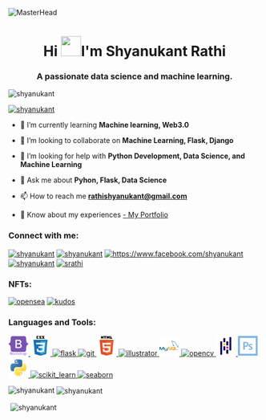 ![MasterHead](https://blogger.googleusercontent.com/img/b/R29vZ2xl/AVvXsEhu5_BPjKZDmjJPBMoexDvDcFYibSb6r12bH2yc6LrOXnLMq9R220zpixaMmf1glAtOGe-PCztn6Ky2YNjDQFGBAqk4JwMdQVvuCgbS4CbWUBYbrbP1QaHkbFDesxU0t76MHP_loFNO0_DcEaGYV4LOkw2jUCSZzMliS5bS5kVPWGqNXD3UKiPLuVp5Mg/s1600/shyanukant.gif)
<h1 align="center" >Hi <img src="https://blogger.googleusercontent.com/img/b/R29vZ2xl/AVvXsEglknnLr6Aeblqm0PIeoh6pB90qxrrVQSSMYTUMOdqOpoBy-bWvNQGfsfRoTSuGAkl3R9i_RubUS4oqBrSHLAMhHKaRklnIyIhEBEfPKdoFSjRMnP4fwFOuDzxETZKJbFAMb2oiQLPUyD6KUR5PJI8K8fi3D6-oIL52hg0Og1rmx_LWmlKSWzw4ceGT/s1600/wave.gif" width="40" height="40" />I'm Shyanukant Rathi</h1>
<h3 align="center">A passionate data science and machine learning.</h3>

<p align="left"> <img src="https://komarev.com/ghpvc/?username=shyanukant&label=Profile%20views&color=0e75b6&style=flat" alt="shyanukant" /> </p>

<p align="left"> <a href="https://twitter.com/shyanukant" target="blank"><img src="https://img.shields.io/twitter/follow/shyanukant?logo=twitter&style=for-the-badge" alt="shyanukant" /></a> </p>

- 🌱 I’m currently learning **Machine learning, Web3.0**

- 👯 I’m looking to collaborate on **Machine Learning, Flask, Django**

- 🤝 I’m looking for help with **Python Development, Data Science, and Machine Learning**

- 💬 Ask me about **Pyhon, Flask, Data Science**

- 📫 How to reach me **rathishyanukant@gmail.com**

- 📄 Know about my experiences [- My Portfolio](http://shyanukant.herokuapp.com/)

<h3 align="left">Connect with me:</h3>
<p align="left">
<a href="https://twitter.com/shyanukant" target="_blank"><img align="center" src="https://user-images.githubusercontent.com/72182251/183251470-ed2db06d-19f0-4aa4-a454-1a925183a297.png" alt="shyanukant" height="30" width="30" ></a>
<a href="https://linkedin.com/in/shyanukant" target="_blank"><img align="center" src="https://user-images.githubusercontent.com/72182251/183251495-73c4d222-039b-444d-a41d-17da45c75484.png" alt="shyanukant" height="30" width="30" ></a>
<a href="https://fb.com/shyanukant" target="_blank"><img align="center" src="https://user-images.githubusercontent.com/72182251/183251520-c35054c1-cfff-4e0b-b39e-0db8385afc69.png" alt="https://www.facebook.com/shyanukant" height="30" width="30" ></a>
<a href="https://instagram.com/shyanukant" target="_blank"><img align="center" src="https://user-images.githubusercontent.com/72182251/183251543-72d6b590-387b-4a00-9594-1deff8352f16.png" alt="shyanukant" height="30" width="30" ></a>
<a href="https://www.behance.net/shyanukant" target="_blank"><img align="center" src="https://user-images.githubusercontent.com/72182251/183251636-5c4bca62-3264-4fbe-b341-042aa6dbda03.png" alt="srathi" height="30" width="30" ></a>
</p>

<h3 align="left">NFTs:</h3>

[![opensea](https://img.shields.io/badge/opensea-0A66C2?style=for-the-badge&logo=opensea&logoColor=white)](https://opensea.io/shyanukant)
[![kudos](https://img.shields.io/static/v1.svg?label=KUDOS&message=🎉&color=black&logoColor=white&labelColor=red)](https://mintkudos.xyz/profile/shyanukant?tab=Received)


<h3 align="left">Languages and Tools:</h3>
<p align="left"> <a href="https://getbootstrap.com" target="_blank" rel="noreferrer"> <img src="https://raw.githubusercontent.com/devicons/devicon/master/icons/bootstrap/bootstrap-plain-wordmark.svg" alt="bootstrap" width="40" height="40"/> </a> <a href="https://www.w3schools.com/css/" target="_blank" rel="noreferrer"> <img src="https://raw.githubusercontent.com/devicons/devicon/master/icons/css3/css3-original-wordmark.svg" alt="css3" width="40" height="40"/> </a> <a href="https://flask.palletsprojects.com/" target="_blank" rel="noreferrer"> <img src="https://www.vectorlogo.zone/logos/pocoo_flask/pocoo_flask-icon.svg" alt="flask" width="40" height="40"/> </a> <a href="https://git-scm.com/" target="_blank" rel="noreferrer"> <img src="https://www.vectorlogo.zone/logos/git-scm/git-scm-icon.svg" alt="git" width="40" height="40"/> </a> <a href="https://www.w3.org/html/" target="_blank" rel="noreferrer"> <img src="https://raw.githubusercontent.com/devicons/devicon/master/icons/html5/html5-original-wordmark.svg" alt="html5" width="40" height="40"/> </a> <a href="https://www.adobe.com/in/products/illustrator.html" target="_blank" rel="noreferrer"> <img src="https://www.vectorlogo.zone/logos/adobe_illustrator/adobe_illustrator-icon.svg" alt="illustrator" width="40" height="40"/> </a> <a href="https://www.mysql.com/" target="_blank" rel="noreferrer"> <img src="https://raw.githubusercontent.com/devicons/devicon/master/icons/mysql/mysql-original-wordmark.svg" alt="mysql" width="40" height="40"/> </a> <a href="https://opencv.org/" target="_blank" rel="noreferrer"> <img src="https://www.vectorlogo.zone/logos/opencv/opencv-icon.svg" alt="opencv" width="40" height="40"/> </a> <a href="https://pandas.pydata.org/" target="_blank" rel="noreferrer"> <img src="https://raw.githubusercontent.com/devicons/devicon/2ae2a900d2f041da66e950e4d48052658d850630/icons/pandas/pandas-original.svg" alt="pandas" width="40" height="40"/> </a> <a href="https://www.photoshop.com/en" target="_blank" rel="noreferrer"> <img src="https://raw.githubusercontent.com/devicons/devicon/master/icons/photoshop/photoshop-line.svg" alt="photoshop" width="40" height="40"/> </a> <a href="https://www.python.org" target="_blank" rel="noreferrer"> <img src="https://raw.githubusercontent.com/devicons/devicon/master/icons/python/python-original.svg" alt="python" width="40" height="40"/> </a> <a href="https://scikit-learn.org/" target="_blank" rel="noreferrer"> <img src="https://upload.wikimedia.org/wikipedia/commons/0/05/Scikit_learn_logo_small.svg" alt="scikit_learn" width="40" height="40"/> </a> <a href="https://seaborn.pydata.org/" target="_blank" rel="noreferrer"> <img src="https://seaborn.pydata.org/_images/logo-mark-lightbg.svg" alt="seaborn" width="40" height="40"/> </a> </p>

<p><img align="left" src="https://github-readme-stats.vercel.app/api/top-langs?username=shyanukant&show_icons=true&locale=en&layout=compact&theme=merko" alt="shyanukant" /></p>

<p>&nbsp;<img align="center" src="https://github-readme-stats.vercel.app/api?username=shyanukant&show_icons=true&theme=merko" alt="shyanukant" /></p>
<p>&nbsp;<img align="center" src="https://github-profile-trophy.vercel.app/?username=shyanukant&show_icons=true&theme=radical" alt="shyanukant" /></p>
